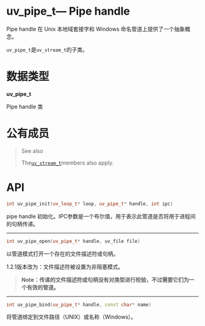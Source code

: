 # uv\_pipe\_t— Pipe handle

Pipe handle 在 Unix 本地域套接字和 Windows 命名管道上提供了一个抽象概念。

`uv_pipe_t`是`uv_stream_t`的子类。

# 数据类型

**uv\_pipe\_t**

Pipe handle 类

# 公有成员

> See also
>
> The[`uv_stream_t`](http://docs.libuv.org/en/v1.x/stream.html#c.uv_stream_t)members also apply.

# API

```cpp
int uv_pipe_init(uv_loop_t* loop, uv_pipe_t* handle, int ipc)
```

pipe handle 初始化。IPC参数是一个布尔值，用于表示此管道是否将用于进程间的句柄传递。

---

```cpp
int uv_pipe_open(uv_pipe_t* handle, uv_file file)
```

以管道模式打开一个存在的文件描述符或句柄。

1.2.1版本改为：文件描述符被设置为非阻塞模式。

> **Note：传递的文件描述符或句柄没有对类型进行校验，不过需要它们为一个有效的管道。**

---

```cpp
int uv_pipe_bind(uv_pipe_t* handle, const char* name)
```

将管道绑定到文件路径（UNIX）或名称（Windows）。

